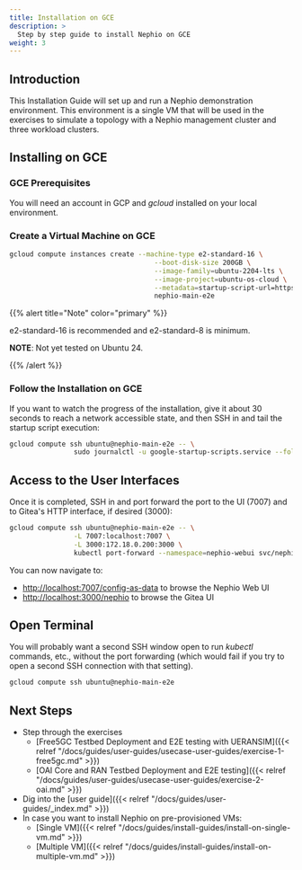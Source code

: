 ```yaml
---
title: Installation on GCE
description: >
  Step by step guide to install Nephio on GCE
weight: 3
---
```


## Introduction

This Installation Guide will set up and run a Nephio demonstration
environment. This environment is a single VM that will be used in the exercises
to simulate a topology with a Nephio management cluster and three workload clusters.

## Installing on GCE

### GCE Prerequisites

You will need an account in GCP and *gcloud* installed on your local environment.

### Create a Virtual Machine on GCE

```bash
gcloud compute instances create --machine-type e2-standard-16 \
                                    --boot-disk-size 200GB \
                                    --image-family=ubuntu-2204-lts \
                                    --image-project=ubuntu-os-cloud \
                                    --metadata=startup-script-url=https://raw.githubusercontent.com/nephio-project/test-infra/main/e2e/provision/init.sh,nephio-test-infra-branch=main \
                                    nephio-main-e2e
```

{{% alert title="Note" color="primary" %}}

e2-standard-16 is recommended and e2-standard-8 is minimum.

**NOTE**: Not yet tested on Ubuntu 24.

{{% /alert %}}

### Follow the Installation on GCE

If you want to watch the progress of the installation, give it about 30
seconds to reach a network accessible state, and then SSH in and tail the
startup script execution:

```bash
gcloud compute ssh ubuntu@nephio-main-e2e -- \
                sudo journalctl -u google-startup-scripts.service --follow
```

## Access to the User Interfaces

Once it is completed, SSH in and port forward the port to the UI (7007) and to
Gitea's HTTP interface, if desired (3000):

```bash
gcloud compute ssh ubuntu@nephio-main-e2e -- \
                -L 7007:localhost:7007 \
                -L 3000:172.18.0.200:3000 \
                kubectl port-forward --namespace=nephio-webui svc/nephio-webui 7007
```

You can now navigate to:
- [http://localhost:7007/config-as-data](http://localhost:7007/config-as-data) to
browse the Nephio Web UI
- [http://localhost:3000/nephio](http://localhost:3000/nephio) to browse the Gitea UI

## Open Terminal

You will probably want a second SSH window open to run *kubectl* commands, etc.,
without the port forwarding (which would fail if you try to open a second SSH
connection with that setting).

```bash
gcloud compute ssh ubuntu@nephio-main-e2e
```

## Next Steps

* Step through the exercises
  * [Free5GC Testbed Deployment and E2E testing with UERANSIM]({{< relref "/docs/guides/user-guides/usecase-user-guides/exercise-1-free5gc.md" >}})
  * [OAI Core and RAN Testbed Deployment and E2E testing]({{< relref "/docs/guides/user-guides/usecase-user-guides/exercise-2-oai.md" >}})
* Dig into the [user guide]({{< relref "/docs/guides/user-guides/_index.md" >}})
* In case you want to install Nephio on pre-provisioned VMs:
  * [Single VM]({{< relref "/docs/guides/install-guides/install-on-single-vm.md" >}})
  * [Multiple VM]({{< relref "/docs/guides/install-guides/install-on-multiple-vm.md" >}}) 
  

